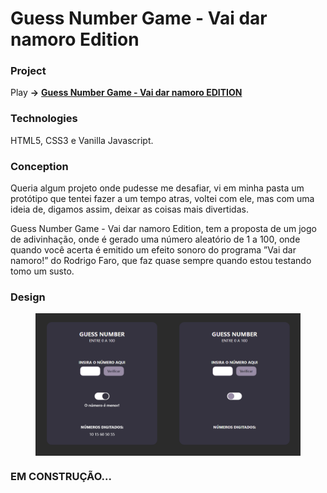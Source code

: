 # Guess Number Game - Vai dar namoro Edition

### Project

<p>Play <strong>-></strong> <a href="https://brunotznr.github.io/guessNumber-game/"><strong>Guess Number Game - Vai dar namoro EDITION</strong></a></p>

### Technologies

<p>HTML5, CSS3 e Vanilla Javascript.</p>

### Conception
<p>Queria algum projeto onde pudesse me desafiar, vi em minha pasta um protótipo que tentei fazer a um tempo atras, 
voltei com ele, mas com uma ideia de, digamos assim, deixar as coisas mais divertidas.</p>
<p>Guess Number Game - Vai dar namoro Edition, tem a proposta de um jogo de adivinhação, 
onde é gerado uma número aleatório de 1 a 100, onde quando você acerta é emitido um efeito sonoro do 
programa ”Vai dar namoro!” do Rodrigo Faro, que faz quase sempre quando estou testando tomo um susto.</p>

### Design

<figure style="display: flex;">
  <img src="./assets/img/NumberGuess-design03.png" alt="Design 03"/>
</figure>

### EM CONSTRUÇÃO...

